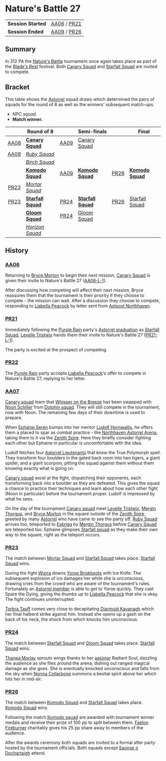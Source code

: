# Nature's Battle 27

|||
| --- | --- |
| **Session Started** | [AA06](../../sessions/completed/AA06.md) / [PR21](../../sessions/completed/PR21.md) | storyline.2
| **Session Ended** | [AA09](../../sessions/AA09.md) / [PR26](../../sessions/completed/PR26.md) |

## Summary

In 312 PA the [Nature's Battle](../../mechanics/roleplay/natures-battle.md) tournament once again takes place as part of the [Blade's Rest](../../festivals/blades-rest.md) festival. Both [Canary Squad](../../organisations/astorrel/squads/canary-squad.md) and [Starfall Squad](../../organisations/astorrel/squads/starfall-squad.md) are invited to compete.

## Bracket

This table shows the [Astorrel](../../organisations/astorrel/astorrel.md) squad draws which determined the pairs of squads for the round of 8 as well as the winners' subsequent match-ups.

- *NPC squad.*
- **Match winner.**

|| Round of 8 || Semi-finals || Final |
|:---:| --- |:---:| --- |:---:| --- |
| [AA08](../../sessions/AA08.md) | **[Canary Squad](../../organisations/astorrel/squads/canary-squad.md)** | [AA09](../../sessions/AA09.md) | [Canary Squad](../../organisations/astorrel/squads/canary-squad.md) |
| [AA08](../../sessions/AA08.md) | *[Ruby Squad](../../organisations/astorrel/squads/ruby-squad.md)* |
|| *[Birch Squad](../../organisations/astorrel/squads/birch-squad.md)* |
|| **[Komodo Squad](../../organisations/astorrel/squads/komodo-squad.md)** | [AA09](../../sessions/AA09.md) | **[Komodo Squad](../../organisations/astorrel/squads/komodo-squad.md)** | [PR26](../../sessions/completed/PR26.md) | **[Komodo Squad](../../organisations/astorrel/squads/komodo-squad.md)** |
| [PR23](../../sessions/completed/PR23.md) | *[Mortar Squad](../../organisations/astorrel/squads/mortar-squad.md)* |
| [PR23](../../sessions/completed/PR23.md) | **[Starfall Squad](../../organisations/astorrel/squads/starfall-squad.md)** | [PR24](../../sessions/completed/PR24.md) | **[Starfall Squad](../../organisations/astorrel/squads/starfall-squad.md)** | [PR26](../../sessions/completed/PR26.md) | [Starfall Squad](../../organisations/astorrel/squads/starfall-squad.md) |
|| **[Gloom Squad](../../organisations/astorrel/squads/gloom-squad.md)** | [PR24](../../sessions/completed/PR24.md) | [Gloom Squad](../../organisations/astorrel/squads/gloom-squad.md) |
|| *[Horizon Squad](../../organisations/astorrel/squads/horizon-squad.md)* |

## History

### [AA06](../../sessions/completed/AA06.md)

Returning to [Bryce Morton](../../characters/bryce-morton.md) to begin their next mission, [Canary Squad](../../organisations/astorrel/squads/canary-squad.md) is given their invite to Nature's Battle 27 ([AA06-L-1](../../letters/AA06-L-1.md)).

After discussing how competing will affect their next mission, Bryce reassures them that the tournament is their priority if they choose to compete - the mission can wait. After a discussion they choose to compete, responding to [Liabella Peacock](../../characters/liabella-peacock.md) by letter sent from [Astpost Northhaven](../../places/buildings/shops/astpost-northhaven.md).

### [PR21](../../sessions/completed/PR21.md)

Immediately following the [Purple Rain](../../campaigns/C1-purple-rain.md) party's [Astorrel graduation](astorrel-graduation.md) as [Starfall Squad](../../organisations/astorrel/squads/starfall-squad.md), [Levelle Tristwix](../../characters/levelle-tristwix.md) hands them their invite to Nature's Battle 27 ([PR21-L-1](../../letters/PR21-L-1.md)).

The party is excited at the prospect of competing.

### [PR22](../../sessions/completed/PR22.md)

The [Purple Rain](../../campaigns/C1-purple-rain.md) party accepts [Liabella Peacock](../../characters/liabella-peacock.md)'s offer to compete in Nature's Battle 27, replying to her letter.

### [AA07](../../sessions/completed/AA07.md)

[Canary squad](../../organisations/astorrel/squads/canary-squad.md) learn that [Whisper on the Breeze](../../characters/whisper-on-the-breeze.md) has been swapped with [Noon Schiller](../../characters/noon-schiller.md) from [Dolphin squad](../../organisations/astorrel/squads/dolphin-squad.md). They will still compete in the tournament, now with Noon. The remaining few days of their downtime is used to prepare.

When [Ephaine Seren](../../characters/ephaine-seren.md) bumps into her mentor [Ludolf Hornwallis](../../characters/ludolf-hornwallis.md), he offers them a placed to spar as combat practice - the [Northhaven Astorrel Arena](../../places/buildings/northhaven-astorrel-arena.md), taking them to it via the [Zenith Spire](../../places/buildings/zenith-spire.md). Here they briefly consider fighting each other but Ephaine in particular is uncomfortable with the idea.

Ludolf fetches four [Astorrel Lieutenants](../../organisations/astorrel/ranks/astorrel-lieutenant.md) that know the True Polymorph spell. They transform four boulders in the gated back room into two tigers, a giant spider, and a giant scorpion, pitting the squad against them without them knowing exactly what is going on.

[Canary squad](../../organisations/astorrel/squads/canary-squad.md) excel at the fight, dispatching their opponents, each transforming back into a boulder as they are defeated. This gives the squad a chance to practice their techniques and learn about how each other fight (Noon in particular) before the tournament proper. Ludolf is impressed by what he sees.

On the day of the tournament [Canary squad](../../organisations/astorrel/squads/canary-squad.md) meet [Levelle Tristwix](../../characters/levelle-tristwix.md), [Mergin Thorgus](../../characters/mergin-thorgus.md), and [Bryce Morton](../../characters/bryce-morton.md) in the square outside of the [Zenith Spire](../../places/buildings/zenith-spire.md), greeted by many [Astorrel](../../organisations/astorrel/astorrel.md) who have came to see the party off. [Ruby Squad](../../organisations/astorrel/squads/ruby-squad.md) arrives too, teleported to [Eskrigg](../../places/cities/eskrigg.md) by [Mergin Thorgus](../../characters/mergin-thorgus.md) before [Canary Squad](../../organisations/astorrel/squads/canary-squad.md) are teleported too. Ephaine glimpses [Starfall squad](../../organisations/astorrel/squads/starfall-squad.md) as they make their own way to the square, right as the teleport occurs.

### [PR23](../../sessions/completed/PR23.md)

The match between [Mortar Squad](../../organisations/astorrel/squads/mortar-squad.md) and [Starfall Squad](../../organisations/astorrel/squads/starfall-squad.md) takes place. [Starfall Squad](../../organisations/astorrel/squads/starfall-squad.md) wins.

During the fight [Wizira](../../characters/wizira.md) downs [Yoroe Briskboots](../../characters/yoroe-briskboots.md) with Ice Knife. The subsequent explosion of ice damages her while she is unconscious, drawing cries from the crowd who are aware of the tournament's rules. Fortunately an [Astorrel member](../../organisations/astorrel/ranks/astorrel-member.md) is able to get to Yoroe quickly. They cast Spare the Dying, giving the thumbs up to [Liabella Peacock](../../characters/liabella-peacock.md) that she is okay. The fight continues uninterrupted.

[Torbra Tauff](../../characters/torbra-tauff.md) comes very close to decapitating [Diarmuid Kavanagh](../../characters/diarmuid-kavanagh.md) which her final halberd strike against him. Instead she opens up a gash on the back of his neck, the shock from which knocks him unconscious.

### [PR24](../../sessions/completed/PR24.md)

The match between [Starfall Squad](../../organisations/astorrel/squads/starfall-squad.md) and [Gloom Squad](../../organisations/astorrel/squads/gloom-squad.md) takes place. [Starfall Squad](../../organisations/astorrel/squads/starfall-squad.md) wins.

[Thanea Morlay](../../characters/thanea-morlay.md) sprouts wings thanks to her [aasimar](../../lineages/aasimar.md) Radiant Soul, dazzling the audience as she flies around the arena, dishing out ranged magical damage as she goes. She is eventually knocked unconscious and falls from the sky when [Norma Collarbone](../../characters/norma-collarbone.md) summons a bestial spirit above her which hits her in mid-air.

### [PR26](../../sessions/completed/PR26.md)

The match between [Komodo Squad](../../organisations/astorrel/squads/komodo-squad.md) and [Starfall Squad](../../organisations/astorrel/squads/starfall-squad.md) takes place. [Komodo Squad](../../organisations/astorrel/squads/komodo-squad.md) wins.

Following the match [Komodo squad](../../organisations/astorrel/squads/komodo-squad.md) are awarded with tournament winner medals and receive their prize of 100 pp to split between them. [Faelon Fireburner](../../characters/faelon-fireburner.md) charitably gives his 25 pp share away to members of the audience.

After the awards ceremony both squads are invited to a formal after party hosted by the tournament officials. Both squads except [Saoirse ó Dochartaigh](../../characters/saoirse-o-dochartaigh.md) attend.
